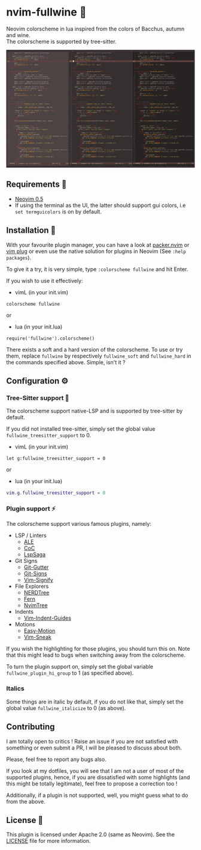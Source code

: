 # nvim-fullwine :grapes:
Neovim colorscheme in lua inspired from the colors of Bacchus, autumn and wine.  
The colorscheme is supported by tree-sitter.

![fullwine](examples/example_fullwine.png)

## Requirements :lock_with_ink_pen:
- [Neovim 0.5](https://github.com/neovim/neovim)  
- If using the terminal as the UI, the latter should support gui colors, i.e `set
  termguicolors` is on by default.

## Installation :incoming_envelope:
With your favourite plugin manager, you can have a look at
[packer.nvim](https://github.com/wbthomason/packer.nvim) or [vim
plug](https://github.com/junegunn/vim-plug) or even use the native solution
for plugins in Neovim (See `:help packages`).  

To give it a try, it is very simple, type `:colorscheme fullwine` and hit
Enter.  

If you wish to use it effectively:  
- vimL (in your init.vim)  
```vim
colorscheme fullwine
```
or  

- lua (in your init.lua)
```
require('fullwine').colorscheme()
```

There exists a soft and a hard version of the colorscheme. To use or try them,
replace `fullwine` by respectively `fullwine_soft` and `fullwine_hard` in the
commands specified above. Simple, isn't it ?

## Configuration :gear:

### Tree-Sitter support :leaves:
The colorscheme support native-LSP and is supported by tree-sitter by default.

If you did not installed tree-sitter, simply set the global value
`fullwine_treesitter_support` to 0.  
- vimL (in your init.vim)
```vim
let g:fullwine_treesitter_support = 0
```
or  

- lua (in your init.lua)
```lua
vim.g.fullwine_treesitter_support = 0
```

### Plugin support :zap:

The colorscheme support various famous plugins, namely:
- LSP / Linters
	- [ALE](https://github.com/dense-analysis/ale)
	- [CoC](https://github.com/neoclide/coc.nvim)
	- [LspSaga](https://github.com/glepnir/lspsaga.nvim)
- Git Signs
	- [Git-Gutter](https://github.com/emacsorphanage/git-gutter)
	- [Git-Signs](https://github.com/lewis6991/gitsigns.nvim)
	- [Vim-Signify](https://github.com/mhinz/vim-signify)
- File Explorers
	- [NERDTree](https://github.com/preservim/nerdtree)
	- [Fern](https://github.com/lambdalisue/fern.vim)
	- [NvimTree](https://github.com/kyazdani42/nvim-tree.lua)
- Indents
	- [Vim-Indent-Guides](https://github.com/nathanaelkane/vim-indent-guides)
- Motions
	- [Easy-Motion](https://github.com/easymotion/vim-easymotion)
	- [Vim-Sneak](https://github.com/justinmk/vim-sneak)

If you wish the highlighting for those plugins, you should turn this on. Note
that this might lead to bugs when switching away from the colorscheme.

To turn the plugin support on, simply set the global variable
`fullwine_plugin_hi_group` to 1 (as specified above).

### Italics
Some things are in italic by default, if you do not like that, simply set the
global value `fullwine_italicize` to 0 (as above).

## Contributing
I am totally open to critics ! Raise an issue if you are not satisfied with
something or even submit a PR, I will be pleased to discuss about both.

Please, feel free to report any bugs also.

If you look at my dotfiles, you will see that I am not a user of most of the
supported plugins, hence, if you are dissatisfied with some highlights (and
this might be totally legitimate), feel free to propose a correction too !

Additionally, if a plugin is not supported, well, you might guess what to do
from the above.

## License :bookmark:
This plugin is licensed under Apache 2.0 (same as Neovim). See the
[LICENSE](https://github.com/lmenou/nvim-fullwine/blob/master/LICENSE) file
for more information.
